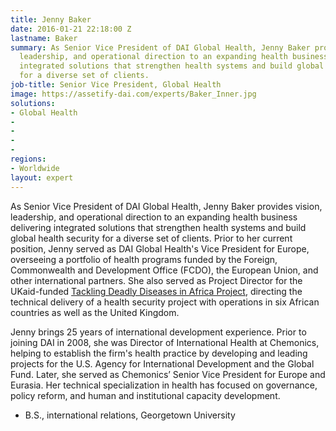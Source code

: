 ```yaml
---
title: Jenny Baker
date: 2016-01-21 22:18:00 Z
lastname: Baker
summary: As Senior Vice President of DAI Global Health, Jenny Baker provides vision,
  leadership, and operational direction to an expanding health business delivering
  integrated solutions that strengthen health systems and build global health security
  for a diverse set of clients.
job-title: Senior Vice President, Global Health
image: https://assetify-dai.com/experts/Baker_Inner.jpg
solutions:
- Global Health
- 
- 
- 
- 
regions:
- Worldwide
layout: expert
---
```


As Senior Vice President of DAI Global Health, Jenny Baker provides vision, leadership, and operational direction to an expanding health business delivering integrated solutions that strengthen health systems and build global health security for a diverse set of clients. Prior to her current position, Jenny served as DAI Global Health's Vice President for Europe, overseeing a portfolio of health programs funded by the Foreign, Commonwealth and Development Office (FCDO), the European Union, and other international partners. She also served as Project Director for the UKaid-funded [Tackling Deadly Diseases in Africa Project](https://www.dai.com/our-work/projects/africa-tackling-deadly-diseases-in-africa-program), directing the technical delivery of a health security project with operations in six African countries as well as the United Kingdom.

Jenny brings 25 years of international development experience. Prior to joining DAI in 2008, she was Director of International Health at Chemonics, helping to establish the firm's health practice by developing and leading projects for the U.S. Agency for International Development and the Global Fund. Later, she served as Chemonics’ Senior Vice President for Europe and Eurasia. Her technical specialization in health has focused on governance, policy reform, and human and institutional capacity development.

* B.S., international relations, Georgetown University